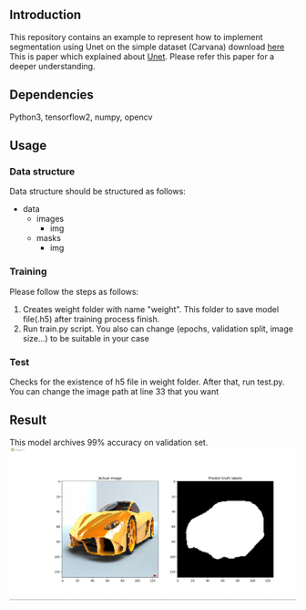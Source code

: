 ## Introduction ##
This repository contains an example to represent how to implement segmentation using Unet on the simple dataset (Carvana)
download [here](https://www.kaggle.com/c/carvana-image-masking-challenge)
This is paper which explained about [Unet](https://arxiv.org/pdf/1505.04597.pdf). Please refer this paper for a deeper understanding.

## Dependencies ##
Python3, tensorflow2, numpy, opencv 

## Usage ##

### Data structure ###
Data structure should be structured as follows:
- data
	- images
		- img
	- masks
		- img
	
### Training ###
Please follow the steps as follows:
1. Creates weight folder with name "weight". This folder to save model file(.h5) after training process finish.
2. Run train.py script. You also can change (epochs, validation split, image size...) to be suitable in your case

### Test ###
Checks for the existence of h5 file in weight folder. After that, run test.py. You can change the image path at line 33 that you want

## Result ## 
This model archives 99% accuracy on validation set.
![alt text](result/result.png)
